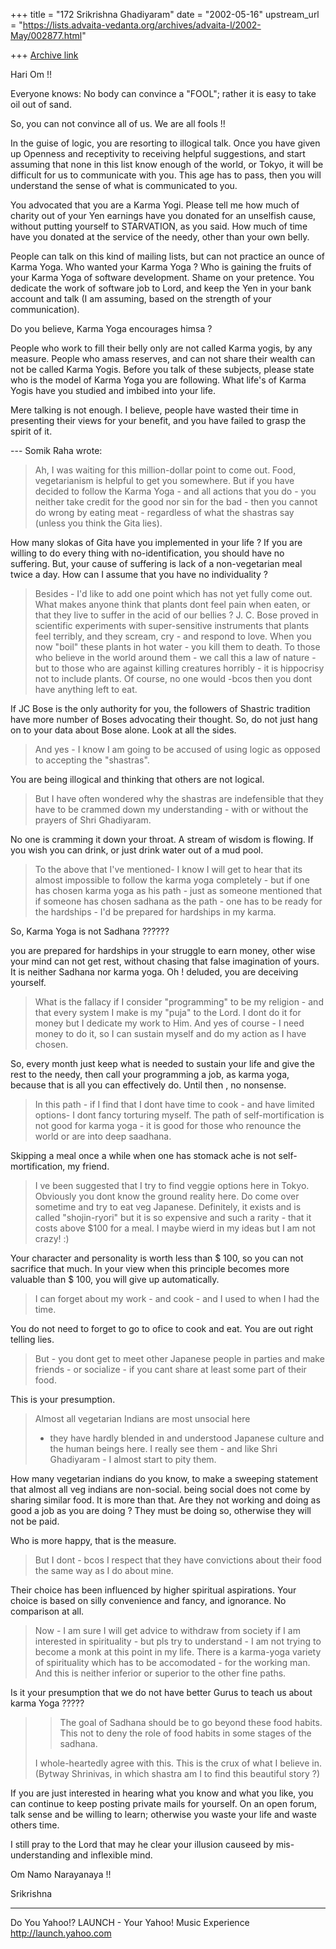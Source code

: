 +++
title = "172 Srikrishna Ghadiyaram"
date = "2002-05-16"
upstream_url = "https://lists.advaita-vedanta.org/archives/advaita-l/2002-May/002877.html"

+++
[Archive link](https://lists.advaita-vedanta.org/archives/advaita-l/2002-May/002877.html)

Hari Om !!

Everyone knows: No body can convince a "FOOL"; rather
it is easy to take oil out of sand.

So, you can not convince all of us. We are all fools
!!

In the guise of logic, you are resorting to illogical
talk. Once you have given up Openness and receptivity
to receiving helpful suggestions, and start assuming
that none in this list know enough of the world, or
Tokyo, it will be difficult for us to communicate with
you. This age has to pass, then you will understand
the sense of what is communicated to you.

You advocated that you are a Karma Yogi. Please tell
me how much of charity out of your Yen earnings have
you donated for an unselfish cause, without putting
yourself to STARVATION, as you said. How much of time
have you donated at the service of the needy, other
than your own belly.

People can talk on this kind of mailing lists, but can
not practice an ounce of Karma Yoga. Who wanted your
Karma Yoga ? Who is gaining the fruits of your Karma
Yoga of software development. Shame on your pretence.
You dedicate the work of software job to Lord, and
keep the Yen in your bank account and talk (I am
assuming, based on the strength of your
communication).

Do you believe, Karma Yoga encourages himsa ?

People who work to fill their belly only are not
called Karma yogis, by any measure. People who amass
reserves, and can not share their wealth can not be
called Karma Yogis. Before you talk of these subjects,
please state who is the model of Karma Yoga you are
following. What life's of Karma Yogis have you studied
and imbibed into your life.

Mere talking is not enough. I believe, people have
wasted their time in presenting their views for your
benefit, and you have failed to grasp the spirit of
it.

--- Somik Raha <somik at YAHOO.COM> wrote:
> Ah, I was waiting for this million-dollar point to
> come out.
> Food, vegetarianism is helpful to get you somewhere.
> But if you have decided
> to follow the Karma Yoga - and all actions that you
> do - you neither take
> credit for the good nor sin for the bad - then you
> cannot do wrong by eating
> meat - regardless of what the shastras say (unless
> you think the Gita lies).
>

How many slokas of Gita have you implemented in your
life ? If you are willing to do every thing with
no-identification, you should have no suffering. But,
your cause of suffering is lack of a non-vegetarian
meal twice a day. How can I assume that you have no
individuality ?

> Besides - I'd like to add one point which has not
> yet fully come out. What
> makes anyone think that plants dont feel pain when
> eaten, or that they live
> to suffer in the acid of our bellies ? J. C. Bose
> proved in scientific
> experiments with super-sensitive instruments that
> plants feel terribly, and
> they scream, cry - and respond to love. When you now
> "boil" these plants in
> hot water - you kill them to death. To those who
> believe in the world around
> them - we call this a law of nature - but to those
> who are against killing
> creatures horribly - it is hippocrisy not to include
> plants. Of course, no
> one would  -bcos then you dont have anything left to
> eat.
>

If JC Bose is the only authority for you, the
followers of Shastric tradition have more number of
Boses advocating their thought. So, do not just hang
on to your data about Bose alone. Look at all the
sides.

> And yes  - I know I am going to be accused of using
> logic as opposed to
> accepting the "shastras".

You are being illogical and thinking that others are
not logical.

>But I have often wondered
> why the shastras are
> indefensible that they have to be crammed down my
> understanding - with or
> without the prayers of Shri Ghadiyaram.
>

No one is cramming it down your throat. A stream of
wisdom is flowing. If you wish you can drink, or just
drink water out of a mud pool.

> To the above that I've mentioned- I know I will get
> to hear that its almost
> impossible to follow the karma yoga completely - but
> if one has chosen karma
> yoga as his path - just as someone mentioned that if
> someone has chosen
> sadhana as the path - one has to be ready for the
> hardships - I'd be
> prepared for hardships in my karma.

So, Karma Yoga is not Sadhana ??????

you are prepared for hardships in your struggle to
earn money, other wise your mind can not get rest,
without chasing that false imagination of yours. It is
neither Sadhana nor karma yoga. Oh ! deluded, you are
deceiving yourself.

>What is the
> fallacy if I consider
> "programming" to be my religion - and that every
> system I make is my "puja"
> to the Lord. I dont do it for money but I dedicate
> my work to Him. And yes
> of course - I need money to do it, so I can sustain
> myself and do my action
> as I have chosen.

So, every month just keep what is needed to sustain
your life and give the rest to the needy, then call
your programming a job, as karma yoga, because that is
all you can effectively do. Until then , no nonsense.

> In this path - if I find that I
> dont have time to cook -
> and have limited options- I dont fancy torturing
> myself. The path of
> self-mortification is not good  for karma yoga - it
> is good for those who
> renounce the world or are into deep saadhana.
>

Skipping a meal once a while when one has stomack ache
is not self-mortification, my friend.

> I ve been suggested that I try to find veggie
> options here in Tokyo.
> Obviously you dont know the ground reality here. Do
> come over sometime and
> try to eat veg Japanese. Definitely, it exists and
> is called "shojin-ryori"
> but it is so expensive and such a rarity - that it
> costs above $100 for a
> meal. I maybe wierd in my ideas but I am not crazy!
> :)
>

Your character and personality is worth less than $
100, so you can not sacrifice that much. In your view
when this principle becomes more valuable than $ 100,
you will give up automatically.

> I can forget about my work - and cook - and I used
> to when I had the time.

You do not need to forget to go to ofice to cook and
eat. You are out right telling lies.

> But - you dont get to meet other Japanese people in
> parties and make
> friends - or socialize - if you cant share at least
> some part of their food.

This is your presumption.

> Almost all vegetarian Indians are most unsocial here
> - they have hardly
> blended in and understood Japanese culture and the
> human beings here. I
> really see them - and like Shri Ghadiyaram - I
> almost start to pity them.

How many vegetarian indians do you  know, to make a
sweeping statement that almost all veg indians are
non-social. being social does not come by sharing
similar food. It is more than that. Are they not
working and doing as good a job as you are doing ?
They must be doing so, otherwise they will not be
paid.

Who is more happy, that is the measure.

> But I dont - bcos I respect that they have
> convictions about their food the
> same way as I do about mine.
>

Their choice has been influenced by higher spiritual
aspirations. Your choice is based on silly convenience
and fancy, and ignorance. No comparison at all.

> Now - I am sure I will get advice to withdraw from
> society if I am
> interested in spirituality  - but pls try to
> understand - I am not trying to
> become a monk at this point in my life. There is a
> karma-yoga variety of
> spirituality which has to be accomodated - for the
> working man. And this is
> neither inferior or superior to the other fine
> paths.
>

Is it your presumption that we do not have better
Gurus to teach us about karma Yoga ?????

> > The goal of Sadhana should be to go beyond these
> food habits.
> > This not to deny the role of food habits in some
> stages
> > of the sadhana.
>
> I whole-heartedly agree with this. This is the crux
> of what I believe in.
> (Bytway Shrinivas, in which shastra am I to find
> this beautiful story ?)
>

If you are just interested in hearing what you know
and what you like, you can continue to keep posting
private mails for yourself. On an open forum, talk
sense and be willing to learn; otherwise you waste
your life and waste others time.

I still pray to the Lord that may he clear your
illusion causeed by mis-understanding and inflexible
mind.

Om Namo Narayanaya !!

Srikrishna

__________________________________________________
Do You Yahoo!?
LAUNCH - Your Yahoo! Music Experience
http://launch.yahoo.com

